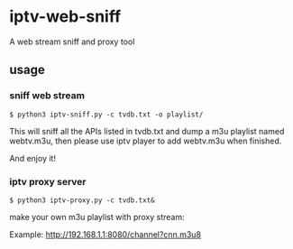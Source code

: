 # iptv-web-sniff
A web stream sniff and proxy tool

## usage

### sniff web stream
```console
$ python3 iptv-sniff.py -c tvdb.txt -o playlist/
```
This will sniff all the APIs listed in tvdb.txt and dump a m3u playlist named webtv.m3u,
then please use iptv player to add webtv.m3u when finished.

And enjoy it!

### iptv proxy server
```console
$ python3 iptv-proxy.py -c tvdb.txt&
```
make your own m3u playlist with proxy stream:

Example:
http://192.168.1.1:8080/channel?cnn.m3u8
